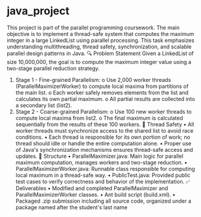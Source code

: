 # java_project
This project is part of the  parallel programming coursework. The main objective is to implement a thread-safe system that computes the maximum integer in a large LinkedList using parallel processing. This task emphasizes understanding multithreading, thread safety, synchronization, and scalable parallel design patterns in Java.
🔍 Problem Statement
Given a LinkedList<Integer> of size 10,000,000, the goal is to compute the maximum integer value using a two-stage parallel reduction strategy.
1.	Stage 1 - Fine-grained Parallelism:
o	Use 2,000 worker threads (ParallelMaximizerWorker) to compute local maxima from partitions of the main list.
o	Each worker safely removes elements from the list and calculates its own partial maximum.
o	All partial results are collected into a secondary list (list2).
2.	Stage 2 - Coarse-grained Parallelism:
o	Use 100 new worker threads to compute local maxima from list2.
o	The final maximum is calculated sequentially from the results of these 100 workers.
🧵 Thread Safety
•	All worker threads must synchronize access to the shared list to avoid race conditions.
•	Each thread is responsible for its own portion of work; no thread should idle or handle the entire computation alone.
•	Proper use of Java's synchronization mechanisms ensures thread-safe access and updates.
📂 Structure
•	ParallelMaximizer.java: Main logic for parallel maximum computation, manages workers and two-stage reduction.
•	ParallelMaximizerWorker.java: Runnable class responsible for computing local maximum in a thread-safe way.
•	PublicTest.java: Provided public test cases to verify correctness and behavior of the implementation.
✅ Deliverables
•	Modified and completed ParallelMaximizer and ParallelMaximizerWorker classes.
•	Ant build script (build.xml).
•	Packaged .zip submission including all source code, organized under a package named after the student's last name
